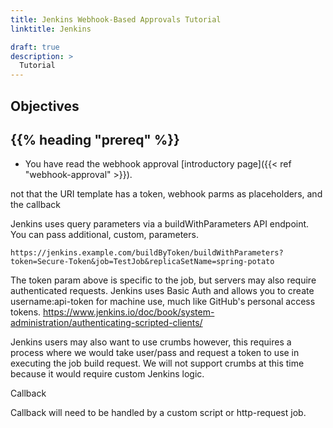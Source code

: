 ```yaml
---
title: Jenkins Webhook-Based Approvals Tutorial
linktitle: Jenkins

draft: true
description: >
  Tutorial
---
```


## Objectives



## {{% heading "prereq" %}}

- You have read the webhook approval [introductory page]({{< ref "webhook-approval" >}}).






not that the URI template has a token, webhook parms as placeholders, and the callback


Jenkins uses query parameters via a buildWithParameters API endpoint. You can pass additional, custom, parameters.

```
https://jenkins.example.com/buildByToken/buildWithParameters?token=Secure-Token&job=TestJob&replicaSetName=spring-potato
```
The token param above is specific to the job, but servers may also require authenticated requests. Jenkins uses Basic Auth and allows you to create username:api-token  for machine use, much like GitHub's personal access tokens.
https://www.jenkins.io/doc/book/system-administration/authenticating-scripted-clients/

Jenkins users may also want to use crumbs however, this requires a process where we would take user/pass and request a token to use in executing the job build request. We will not support crumbs at this time because it would require custom Jenkins logic.

Callback

Callback will need to be handled by a custom script or http-request job.